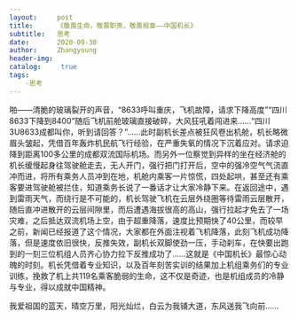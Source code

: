 ```yaml
---
layout:     post
title:      《敬畏生命，敬畏职责，敬畏规章——中国机长》
subtitle:   思考
date:       2020-09-30
author:     Zhangyoung
header-img: 
catalog: 	 true
tags:
    -思考
---
```


 啪——清脆的玻璃裂开的声音，“8633呼叫重庆，飞机故障，请求下降高度”“四川8633下降到8400”随后飞机前舱玻璃直接破碎，大风狂吼着闯进来……“四川3U8633成都叫你，听到请回答？”……此时副机长差点被狂风卷出机舱，机长略微眉头皱起，凭借百年轰炸机民航飞行经验，在严重失氧的情况下沉着应对。请求迫降到距离100多公里的成都双流国际机场。而另外一位察觉到异样的坐在经济舱的机长缓慢起身往驾驶舱走去，无人开门，强行把门打开后，空中的强冷空气气流直冲而进，将所有乘务人员冲到在地，机舱内乘客一片惊慌，四处起哄，甚至还有乘客要进驾驶舱被拦住，知道乘务长说了一番话才让大家冷静下来。在返回途中，遇到雷雨天气，而绕行是不可能的，机长驾驶飞机在云层外绕圈等待雷雨云层散开，随后直冲进散开的云层间隙里，而后遭遇海拔很高的高山，强行拉起才免去了一场灾难，之后抵达双流机场上空，由于超重降落，速度比预期快了40公里，而较早之前，新闻已经报道了这个情况，大家都在外面注视着飞机降落，此刻飞机成功降落，但是速度依旧很快，反推失效，副机长双脚使劲一压，手动刹车，在快要出跑到的一刻三位机组人员齐心协力拉下反推成功了……这就是《中国机长》最惊心动魄的时刻。机长凭借着专业知识，以及百年刻苦实训的结果加上机组乘务们的专业训练，挽救了机上共119名乘客脆弱的生命，这不仅是奇迹，也是机组成员的冷静与专业，得以成就中国精神。
 
我爱祖国的蓝天，晴空万里，阳光灿烂，白云为我铺大道，东风送我飞向前……